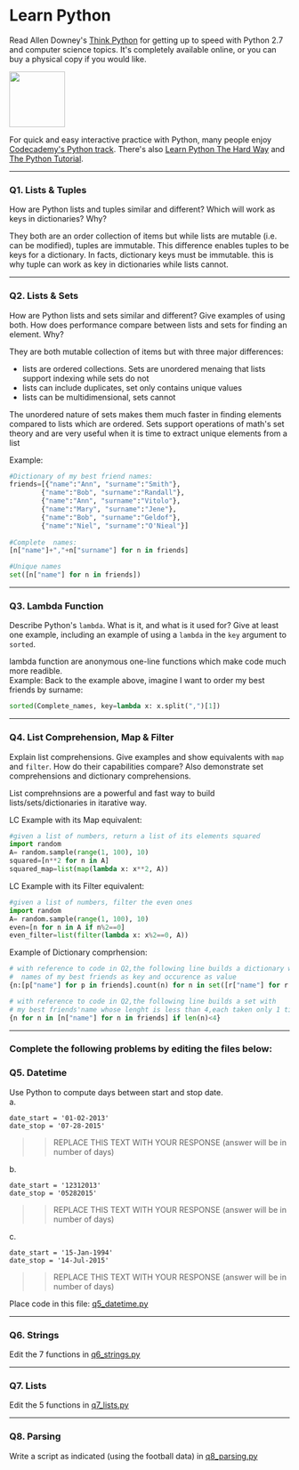 # Learn Python

Read Allen Downey's [Think Python](http://www.greenteapress.com/thinkpython/) for getting up to speed with Python 2.7 and computer science topics. It's completely available online, or you can buy a physical copy if you would like.

<a href="http://www.greenteapress.com/thinkpython/"><img src="img/think_python.png" style="width: 100px;" target="_blank"></a>

For quick and easy interactive practice with Python, many people enjoy [Codecademy's Python track](http://www.codecademy.com/en/tracks/python). There's also [Learn Python The Hard Way](http://learnpythonthehardway.org/book/) and [The Python Tutorial](https://docs.python.org/2/tutorial/).

---

### Q1. Lists &amp; Tuples

How are Python lists and tuples similar and different? Which will work as keys in dictionaries? Why?

They both are an order collection of items but while lists are mutable (i.e. can be modified), tuples are immutable.
This difference enables tuples to be keys for a dictionary.
In facts, dictionary keys must be immutable. 
this is why tuple can work as key in dictionaries while lists cannot.

---

### Q2. Lists &amp; Sets

How are Python lists and sets similar and different? Give examples of using both. How does performance compare between lists and sets for finding an element. Why?

They are both mutable collection of items but with three major differences:
- lists are ordered collections. Sets are unordered menaing that lists support indexing while sets do not
- lists can include duplicates, set only contains unique values
- lists can be multidimensional, sets cannot


The unordered nature of sets makes them much faster in finding elements compared to lists which are ordered.
Sets support operations of math's set theory and are very useful when it is time to extract unique elements from a list


Example:
```python
#Dictionary of my best friend names:
friends=[{"name":"Ann", "surname":"Smith"},
        {"name":"Bob", "surname":"Randall"},
        {"name":"Ann", "surname":"Vitolo"},
        {"name":"Mary", "surname":"Jene"},
        {"name":"Bob", "surname":"Geldof"},
        {"name":"Niel", "surname":"O'Nieal"}]
        
#Complete  names:
[n["name"]+","+n["surname"] for n in friends]

#Unique names
set([n["name"] for n in friends])
```



---

### Q3. Lambda Function

Describe Python's `lambda`. What is it, and what is it used for? Give at least one example, including an example of using a `lambda` in the `key` argument to `sorted`.

lambda function are anonymous one-line functions which make code much more readible.  
Example:
Back to the example above, imagine I want to order my best friends by surname:

```python
sorted(Complete_names, key=lambda x: x.split(",")[1])

```
---

### Q4. List Comprehension, Map &amp; Filter

Explain list comprehensions. Give examples and show equivalents with `map` and `filter`. How do their capabilities compare? Also demonstrate set comprehensions and dictionary comprehensions.

List comprehnsions are a powerful and fast way to build lists/sets/dictionaries in itarative way. 


LC Example with its Map equivalent:
```python
#given a list of numbers, return a list of its elements squared
import random
A= random.sample(range(1, 100), 10)
squared=[n**2 for n in A]
squared_map=list(map(lambda x: x**2, A))
```

LC Example with its Filter equivalent:
```python
#given a list of numbers, filter the even ones
import random
A= random.sample(range(1, 100), 10)
even=[n for n in A if n%2==0]
even_filter=list(filter(lambda x: x%2==0, A))
```


Example of Dictionary comprhension:
```python
# with reference to code in Q2,the following line builds a dictionary with
#  names of my best friends as key and occurence as value
{n:[p["name"] for p in friends].count(n) for n in set([r["name"] for r in friends])}
```

```python
# with reference to code in Q2,the following line builds a set with
# my best friends'name whose lenght is less than 4,each taken only 1 time 
{n for n in [n["name"] for n in friends] if len(n)<4}
```

---

### Complete the following problems by editing the files below:

### Q5. Datetime
Use Python to compute days between start and stop date.   
a.  

```
date_start = '01-02-2013'    
date_stop = '07-28-2015'
```

>> REPLACE THIS TEXT WITH YOUR RESPONSE (answer will be in number of days)

b.  
```
date_start = '12312013'  
date_stop = '05282015'  
```

>> REPLACE THIS TEXT WITH YOUR RESPONSE (answer will be in number of days)

c.  
```
date_start = '15-Jan-1994'      
date_stop = '14-Jul-2015'  
```

>> REPLACE THIS TEXT WITH YOUR RESPONSE  (answer will be in number of days)

Place code in this file: [q5_datetime.py](python/q5_datetime.py)

---

### Q6. Strings
Edit the 7 functions in [q6_strings.py](python/q6_strings.py)

---

### Q7. Lists
Edit the 5 functions in [q7_lists.py](python/q7_lists.py)

---

### Q8. Parsing
Write a script as indicated (using the football data) in [q8_parsing.py](python/q8_parsing.py)





